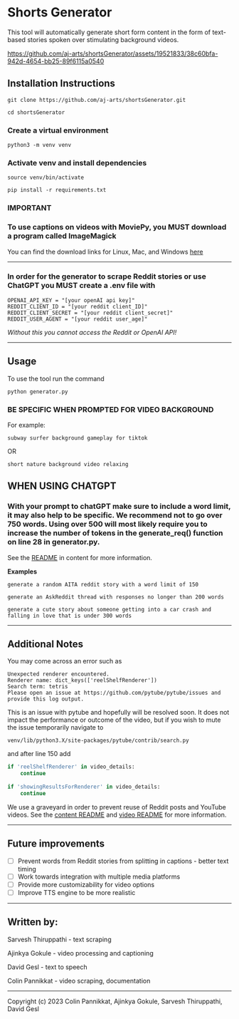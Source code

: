 # **Shorts Generator**

This tool will automatically generate short form content in the form of text-based stories spoken over stimulating background videos.

https://github.com/aj-arts/shortsGenerator/assets/19521833/38c60bfa-942d-4654-bb25-89f6115a0540

## Installation Instructions

```
git clone https://github.com/aj-arts/shortsGenerator.git
```
```
cd shortsGenerator
```
### Create a virtual environment
```
python3 -m venv venv
```
### Activate venv and install dependencies
```
source venv/bin/activate
```
```
pip install -r requirements.txt
```

### **IMPORTANT** 
### To use captions on videos with MoviePy, you **MUST** download a program called ImageMagick

You can find the download links for Linux, Mac, and Windows [here](https://www.imagemagick.org/script/download.php)

---

### In order for the generator to scrape Reddit stories or use ChatGPT you **MUST** create a .env file with
```
OPENAI_API_KEY = "[your openAI api key]"
REDDIT_CLIENT_ID = "[your reddit client_ID]"
REDDIT_CLIENT_SECRET = "[your reddit client_secret]"
REDDIT_USER_AGENT = "[your reddit user_age]"
```
*Without this you cannot access the Reddit or OpenAI API!*

---

## Usage


To use the tool run the command

```
python generator.py
```


### **BE SPECIFIC WHEN PROMPTED FOR VIDEO BACKGROUND**

For example:

    subway surfer background gameplay for tiktok

OR

    short nature background video relaxing

## **WHEN USING CHATGPT**
### With your prompt to chatGPT make sure to include a word limit, it may also help to be specific. We recommend not to go over 750 words. Using over 500 will most likely require you to increase the number of tokens in the generate_req() function on line 28 in generator.py.

See the [README](content/README.md) in content for more information.

**Examples**
```
generate a random AITA reddit story with a word limit of 150
```
```
generate an AskReddit thread with responses no longer than 200 words
```
```
generate a cute story about someone getting into a car crash and falling in love that is under 300 words
```

---
## Additional Notes

You may come across an error such as 

```
Unexpected renderer encountered.
Renderer name: dict_keys(['reelShelfRenderer'])
Search term: tetris
Please open an issue at https://github.com/pytube/pytube/issues and provide this log output.
```

This is an issue with pytube and hopefully will be resolved soon. It does not impact the performance or outcome of the video, but if you wish to mute the issue temporarily navigate to 
```
venv/lib/python3.X/site-packages/pytube/contrib/search.py
```
and after line 150 add

```python
if 'reelShelfRenderer' in video_details:
    continue
            
if 'showingResultsForRenderer' in video_details:
    continue
```
We use a graveyard in order to prevent reuse of Reddit posts and YouTube videos. See the [content README](content/README.md) and [video README](video/README.md) for more information.

---

## Future improvements

- [ ] Prevent words from Reddit stories from splitting in captions - better text timing
- [ ] Work towards integration with multiple media platforms
- [ ] Provide more customizability for video options
- [ ] Improve TTS engine to be more realistic

---

## Written by:
Sarvesh Thiruppathi - text scraping

Ajinkya Gokule - video processing and captioning

David Gesl - text to speech

Colin Pannikkat - video scraping, documentation

---
Copyright (c) 2023 Colin Pannikkat, Ajinkya Gokule, Sarvesh Thiruppathi, David Gesl
